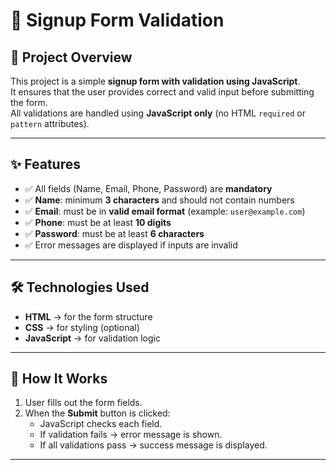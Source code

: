 # 📌 Signup Form Validation

## 📖 Project Overview
This project is a simple **signup form with validation using JavaScript**.  
It ensures that the user provides correct and valid input before submitting the form.  
All validations are handled using **JavaScript only** (no HTML `required` or `pattern` attributes).

---

## ✨ Features
- ✅ All fields (Name, Email, Phone, Password) are **mandatory**  
- ✅ **Name**: minimum **3 characters** and should not contain numbers  
- ✅ **Email**: must be in **valid email format** (example: `user@example.com`)  
- ✅ **Phone**: must be at least **10 digits**  
- ✅ **Password**: must be at least **6 characters**  
- ✅ Error messages are displayed if inputs are invalid 

---

## 🛠️ Technologies Used
- **HTML** → for the form structure  
- **CSS** → for styling (optional)  
- **JavaScript** → for validation logic  

---

## 🚀 How It Works
1. User fills out the form fields.  
2. When the **Submit** button is clicked:  
   - JavaScript checks each field.  
   - If validation fails → error message is shown.  
   - If all validations pass → success message is displayed.  

---


